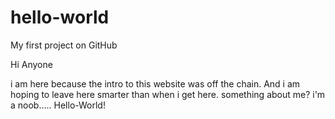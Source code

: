 # hello-world
My first project on GitHub

Hi Anyone

i am here because the intro to this website was off the chain. And i am hoping to leave here smarter than when i get here. something about me? i'm a noob..... Hello-World!
